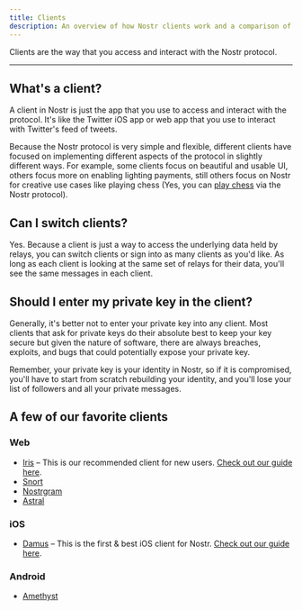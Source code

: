 ```yaml
---
title: Clients
description: An overview of how Nostr clients work and a comparison of the available clients
---
```


Clients are the way that you access and interact with the Nostr protocol.

---

## What's a client?

A client in Nostr is just the app that you use to access and interact with the protocol. It's like the Twitter iOS app or web app that you use to interact with Twitter's feed of tweets.

Because the Nostr protocol is very simple and flexible, different clients have focused on implementing different aspects of the protocol in slightly different ways. For example, some clients focus on beautiful and usable UI, others focus more on enabling lighting payments, still others focus on Nostr for creative use cases like playing chess (Yes, you can [play chess](https://jesterui.github.io/) via the Nostr protocol).

## Can I switch clients?

Yes. Because a client is just a way to access the underlying data held by relays, you can switch clients or sign into as many clients as you'd like. As long as each client is looking at the same set of relays for their data, you'll see the same messages in each client.

## Should I enter my private key in the client?

Generally, it's better not to enter your private key into any client. Most clients that ask for private keys do their absolute best to keep your key secure but given the nature of software, there are always breaches, exploits, and bugs that could potentially expose your private key.

Remember, your private key is your identity in Nostr, so if it is compromised, you'll have to start from scratch rebuilding your identity, and you'll lose your list of followers and all your private messages.

## A few of our favorite clients

### Web

- [Iris](https://iris.to) – This is our recommended client for new users. [Check out our guide here](/clients/iris).
- [Snort](https://snort.social/)
- [Nostrgram](https://nostrgram.co/)
- [Astral](https://astral.ninja)

### iOS

- [Damus](https://apps.apple.com/app/damus/id1628663131) – This is the first & best iOS client for Nostr. [Check out our guide here](/clients/damus).

### Android

- [Amethyst](https://play.google.com/store/apps/details?id=com.vitorpamplona.amethyst)
